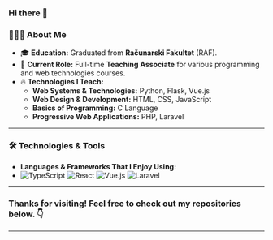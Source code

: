 ### Hi there 👋

 ### 👨🏻‍💻 **About Me**
- 🎓 **Education:** Graduated from **Računarski Fakultet** (RAF).
- 💼 **Current Role:** Full-time **Teaching Associate** for various programming and web technologies courses.
- 🔥 **Technologies I Teach:**  
  - **Web Systems & Technologies:** Python, Flask, Vue.js  
  - **Web Design & Development:** HTML, CSS, JavaScript  
  - **Basics of Programming:** C Language  
  - **Progressive Web Applications:** PHP, Laravel  
---
### 🛠 **Technologies & Tools**

- **Languages & Frameworks That I Enjoy Using:**
- ![TypeScript](https://img.shields.io/badge/TypeScript-007ACC?style=for-the-badge&logo=typescript&logoColor=white)
  ![React](https://img.shields.io/badge/React-20232A?style=for-the-badge&logo=react&logoColor=61DAFB) 
  ![Vue.js](https://img.shields.io/badge/Vue.js-35495E?style=for-the-badge&logo=vue.js&logoColor=4FC08D) 
  ![Laravel](https://img.shields.io/badge/Laravel-FF2D20?style=for-the-badge&logo=laravel&logoColor=white) 
---
### Thanks for visiting! Feel free to check out my repositories below. 👇
---

<!--
**LazarevicV/LazarevicV** is a ✨ _special_ ✨ repository because its `README.md` (this file) appears on your GitHub profile.

Here are some ideas to get you started:

- 🔭 I’m currently working on ...
- 🌱 I’m currently learning ...
- 👯 I’m looking to collaborate on ...
- 🤔 I’m looking for help with ...
- 💬 Ask me about ...
- 📫 How to reach me: ...
- 😄 Pronouns: ...
- ⚡ Fun fact: ...
-->
